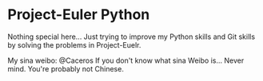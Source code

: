 # Project-Euler Python

Nothing special here...
Just trying to improve my Python skills and Git skills by solving the problems in Project-Euelr.

My sina weibo: @Caceros
If you don't know what sina Weibo is...
Never mind. You're probably not Chinese.